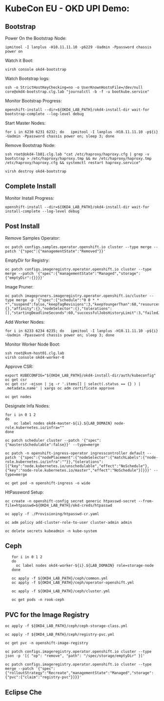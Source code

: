 # KubeCon EU - OKD UPI Demo:

## Bootstrap

Power On the Bootstrap Node:

    ipmitool -I lanplus -H10.11.11.10 -p6229 -Uadmin -Ppassword chassis power on

Watch it Boot:

    virsh console okd4-bootstrap

Watch Bootstrap logs:

    ssh -o StrictHostKeyChecking=no -o UserKnownHostsFile=/dev/null core@okd4-bootstrap.clg.lab "journalctl -b -f -u bootkube.service"

Monitor Bootstrap Progress:

    openshift-install --dir=${OKD4_LAB_PATH}/okd4-install-dir wait-for bootstrap-complete --log-level debug

Start Master Nodes:

    for i in 6230 6231 6232; do   ipmitool -I lanplus -H10.11.11.10 -p${i} -Uadmin -Ppassword chassis power on; sleep 3; done

Remove Bootstrap Node:

    ssh root@okd4-lb01.clg.lab "cat /etc/haproxy/haproxy.cfg | grep -v bootstrap > /etc/haproxy/haproxy.tmp && mv /etc/haproxy/haproxy.tmp /etc/haproxy/haproxy.cfg && systemctl restart haproxy.service"

    virsh destroy okd4-bootstrap

## Complete Install

Monitor Install Progress:

    openshift-install --dir=${OKD4_LAB_PATH}/okd4-install-dir wait-for install-complete --log-level debug

## Post Install

Remove Samples Operator:

    oc patch configs.samples.operator.openshift.io cluster --type merge --patch '{"spec":{"managementState":"Removed"}}'

EmptyDir for Registry:

    oc patch configs.imageregistry.operator.openshift.io cluster --type merge --patch '{"spec":{"managementState":"Managed","storage":{"emptyDir":{}}}}'

Image Pruner:

    oc patch imagepruners.imageregistry.operator.openshift.io/cluster --type merge -p '{"spec":{"schedule":"0 0 * * *","suspend":false,"keepTagRevisions":3,"keepYoungerThan":60,"resources":{},"affinity":{},"nodeSelector":{},"tolerations":[],"startingDeadlineSeconds":60,"successfulJobsHistoryLimit":3,"failedJobsHistoryLimit":3}}'

Add Worker Nodes:

    for i in 6233 6234 6235; do   ipmitool -I lanplus -H10.11.11.10 -p${i} -Uadmin -Ppassword chassis power on; sleep 3; done

Monitor Worker Node Boot:

    ssh root@kvm-host01.clg.lab
    virsh console okd4-worker-0

Approve CSR:

    export KUBECONFIG="${OKD4_LAB_PATH}/okd4-install-dir/auth/kubeconfig"
    oc get csr
    oc get csr -ojson | jq -r '.items[] | select(.status == {} ) | .metadata.name' | xargs oc adm certificate approve

    oc get nodes

Designate Infa Nodes:

    for i in 0 1 2
    do
        oc label nodes okd4-master-${i}.${LAB_DOMAIN} node-role.kubernetes.io/infra=""
    done

    oc patch scheduler cluster --patch '{"spec":{"mastersSchedulable":false}}' --type=merge

    oc patch -n openshift-ingress-operator ingresscontroller default --patch '{"spec":{"nodePlacement":{"nodeSelector":{"matchLabels":{"node-role.kubernetes.io/infra":""}},"tolerations":[{"key":"node.kubernetes.io/unschedulable","effect":"NoSchedule"},{"key":"node-role.kubernetes.io/master","effect":"NoSchedule"}]}}}' --type=merge

    oc get pod -n openshift-ingress -o wide

HtPassword Setup:

    oc create -n openshift-config secret generic htpasswd-secret --from-file=htpasswd=${OKD4_LAB_PATH}/okd-creds/htpasswd

    oc apply -f ./Provisioning/htpasswd-cr.yaml
    
    oc adm policy add-cluster-role-to-user cluster-admin admin
    
    oc delete secrets kubeadmin -n kube-system

## Ceph

       for i in 0 1 2
       do
         oc label nodes okd4-worker-${i}.${LAB_DOMAIN} role=storage-node
       done

       oc apply -f ${OKD4_LAB_PATH}/ceph/common.yml
       oc apply -f ${OKD4_LAB_PATH}/ceph/operator-openshift.yml

       oc apply -f ${OKD4_LAB_PATH}/ceph/cluster.yml

       oc get pods -n rook-ceph

## PVC for the Image Registry

    oc apply -f ${OKD4_LAB_PATH}/ceph/ceph-storage-class.yml

    oc apply -f ${OKD4_LAB_PATH}/ceph/registry-pvc.yml

    oc get pvc -n openshift-image-registry
    
    oc patch configs.imageregistry.operator.openshift.io cluster --type json -p '[{ "op": "remove", "path": "/spec/storage/emptyDir" }]'

    oc patch configs.imageregistry.operator.openshift.io cluster --type merge --patch '{"spec":{"rolloutStrategy":"Recreate","managementState":"Managed","storage":{"pvc":{"claim":"registry-pvc"}}}}'

## Eclipse Che